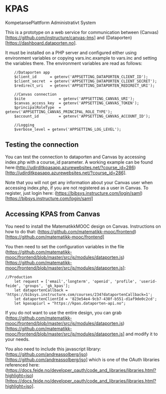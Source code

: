 # KPAS
KompetansePlattform Administrativt System

This is a prototype on a web service for communication between
(Canvas)[https://github.com/instructure/canvas-lms] and (Dataporten)[https://dashboard.dataporten.no].

It must be installed on a PHP server and configured either using environment variables or copying vars.inc.example to vars.inc and 
setting the variables there. The environment variables are read as follows:

```
    //Dataporten app
    $client_id      = getenv('APPSETTING_DATAPORTEN_CLIENT_ID');
    $client_secret  = getenv('APPSETTING_DATAPORTEN_CLIENT_SECRET');
    $redirect_uri   = getenv('APPSETTING_DATAPORTEN_REDIRECT_URI');

    //Canvas connection
    $site               = getenv('APPSETTING_CANVAS_URI');
    $canvas_access_key  = getenv('APPSETTING_CANVAS_TOKEN');
    $principalRoleType  = getenv('APPSETTING_CANVAS_PRINCIPAL_ROLE_TYPE');
    $account_id         = getenv('APPSETTING_CANVAS_ACCOUNT_ID');

    //Logging
    $verbose_level = getenv('APPSETTING_LOG_LEVEL');
```

## Testing the connection
You can test the connection to dataporten and Canvas by accessing index.php with a course_id parameter.
A working example can be found here:(http://udirditkpasapp.azurewebsites.net/?course_id=286)[http://udirditkpasapp.azurewebsites.net/?course_id=286].

Note that you will not get any information about your Canvas user when accessing index.php, if you are not registered as a user in Canvas.
To register, just login here:
(https://bibsys.instructure.com/login/saml)[https://bibsys.instructure.com/login/saml]

## Accessing KPAS from Canvas
You need to install the MatematikkMOOC design on Canvas. Instructions on how to do that: (https://github.com/matematikk-mooc/frontend)[https://github.com/matematikk-mooc/frontend]

You then need to set the configuration variables in the file (https://github.com/matematikk-mooc/frontend/blob/master/src/js/modules/dataporten.js)[https://github.com/matematikk-mooc/frontend/blob/master/src/js/modules/dataporten.js]:

```
//Production
    let request = ['email','longterm', 'openid', 'profile', 'userid-feide', 'groups', 'gk_kpas'];
    let dataportenCallback = 'https://bibsys.instructure.com/courses/234?dataportenCallback=1';
    let dataportenClientId = '823e54e4-9cb7-438f-b551-d1af9de0c2cd';
    let kpasapiurl = "https://kpas.dataporten-api.no";    
```

If you do not want to use the entire design, you can grab (https://github.com/matematikk-mooc/frontend/blob/master/src/js/modules/dataporten.js)[https://github.com/matematikk-mooc/frontend/blob/master/src/js/modules/dataporten.js] 
and modify it to your needs. 

You also need to include this javascript library: (https://github.com/andreassolberg/jso)[https://github.com/andreassolberg/jso] which is 
one of the OAuth libraries referenced here: (https://docs.feide.no/developer_oauth/code_and_libraries/libraries.html?highlight=jso)[https://docs.feide.no/developer_oauth/code_and_libraries/libraries.html?highlight=jso].



